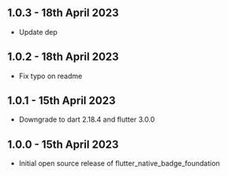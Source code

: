 ## 1.0.3 - 18th April 2023

- Update dep

## 1.0.2 - 18th April 2023

- Fix typo on readme

## 1.0.1 - 15th April 2023

- Downgrade to dart 2.18.4 and flutter 3.0.0

## 1.0.0 - 15th April 2023

- Initial open source release of flutter_native_badge_foundation
